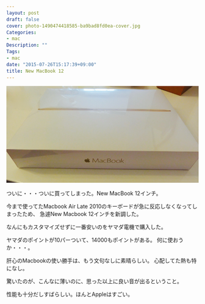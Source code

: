 ```yaml
---
layout: post
draft: false
cover: photo-1490474418585-ba9bad8fd0ea-cover.jpg
Categories:
- mac
Description: ""
Tags:
- mac
date: "2015-07-26T15:17:39+09:00"
title: New MacBook 12
---
```


![NewMacBook12](./NewMacbook12.png)

ついに・・・ついに買ってしまった。New MacBook 12インチ。

今まで使ってたMacbook Air Late 2010のキーボードが急に反応しなくなってしまったため、
急遽New Macbook 12インチを新調した。

なんにもカスタマイズせずに一番安いのをヤマダ電機で購入した。

ヤマダのポイントが10パーついて、14000もポイントがある。
何に使おうか・・・。

肝心のMacbookの使い勝手は、もう文句なしに素晴らしい。
心配してた熱も特になし。

驚いたのが、こんなに薄いのに、思った以上に良い音が出るということ。

性能も十分だしすばらしい。ほんとAppleはすごい。


